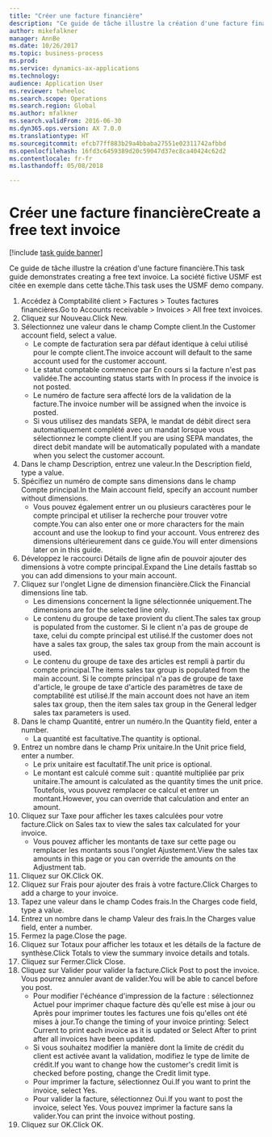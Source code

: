 ```yaml
--- 
title: "Créer une facture financière"
description: "Ce guide de tâche illustre la création d'une facture financière."
author: mikefalkner
manager: AnnBe
ms.date: 10/26/2017
ms.topic: business-process
ms.prod: 
ms.service: dynamics-ax-applications
ms.technology: 
audience: Application User
ms.reviewer: twheeloc
ms.search.scope: Operations
ms.search.region: Global
ms.author: mfalkner
ms.search.validFrom: 2016-06-30
ms.dyn365.ops.version: AX 7.0.0
ms.translationtype: HT
ms.sourcegitcommit: efcb77ff883b29a4bbaba27551e02311742afbbd
ms.openlocfilehash: 16fd3c6459389d20c59047d37ec8ca40424c62d2
ms.contentlocale: fr-fr
ms.lasthandoff: 05/08/2018

---
```

# <a name="create-a-free-text-invoice"></a><span data-ttu-id="c20ca-103">Créer une facture financière</span><span class="sxs-lookup"><span data-stu-id="c20ca-103">Create a free text invoice</span></span>

[!include [task guide banner](../../includes/task-guide-banner.md)]

<span data-ttu-id="c20ca-104">Ce guide de tâche illustre la création d'une facture financière.</span><span class="sxs-lookup"><span data-stu-id="c20ca-104">This task guide demonstrates creating a free text invoice.</span></span> <span data-ttu-id="c20ca-105">La société fictive USMF est citée en exemple dans cette tâche.</span><span class="sxs-lookup"><span data-stu-id="c20ca-105">This task uses the USMF demo company.</span></span>

1. <span data-ttu-id="c20ca-106">Accédez à Comptabilité client > Factures > Toutes factures financières.</span><span class="sxs-lookup"><span data-stu-id="c20ca-106">Go to Accounts receivable > Invoices > All free text invoices.</span></span>
2. <span data-ttu-id="c20ca-107">Cliquez sur Nouveau.</span><span class="sxs-lookup"><span data-stu-id="c20ca-107">Click New.</span></span>
3. <span data-ttu-id="c20ca-108">Sélectionnez une valeur dans le champ Compte client.</span><span class="sxs-lookup"><span data-stu-id="c20ca-108">In the Customer account field, select a value.</span></span>
    * <span data-ttu-id="c20ca-109">Le compte de facturation sera par défaut identique à celui utilisé pour le compte client.</span><span class="sxs-lookup"><span data-stu-id="c20ca-109">The invoice account will default to the same account used for the customer account.</span></span>   
    * <span data-ttu-id="c20ca-110">Le statut comptable commence par En cours si la facture n'est pas validée.</span><span class="sxs-lookup"><span data-stu-id="c20ca-110">The accounting status starts with In process if the invoice is not posted.</span></span>   
    * <span data-ttu-id="c20ca-111">Le numéro de facture sera affecté lors de la validation de la facture.</span><span class="sxs-lookup"><span data-stu-id="c20ca-111">The invoice number will be assigned when the invoice is posted.</span></span>  
    * <span data-ttu-id="c20ca-112">Si vous utilisez des mandats SEPA, le mandat de débit direct sera automatiquement complété avec un mandat lorsque vous sélectionnez le compte client.</span><span class="sxs-lookup"><span data-stu-id="c20ca-112">If you are using SEPA mandates, the direct debit mandate will be automatically populated with a mandate when you select the customer account.</span></span>  
4. <span data-ttu-id="c20ca-113">Dans le champ Description, entrez une valeur.</span><span class="sxs-lookup"><span data-stu-id="c20ca-113">In the Description field, type a value.</span></span>
5. <span data-ttu-id="c20ca-114">Spécifiez un numéro de compte sans dimensions dans le champ Compte principal.</span><span class="sxs-lookup"><span data-stu-id="c20ca-114">In the Main account field, specify an account number without dimensions.</span></span>
    * <span data-ttu-id="c20ca-115">Vous pouvez également entrer un ou plusieurs caractères pour le compte principal et utiliser la recherche pour trouver votre compte.</span><span class="sxs-lookup"><span data-stu-id="c20ca-115">You can also enter one or more characters for the main account and use the lookup to find your account.</span></span> <span data-ttu-id="c20ca-116">Vous entrerez des dimensions ultérieurement dans ce guide.</span><span class="sxs-lookup"><span data-stu-id="c20ca-116">You will enter dimensions later on in this guide.</span></span>  
6. <span data-ttu-id="c20ca-117">Développez le raccourci Détails de ligne afin de pouvoir ajouter des dimensions à votre compte principal.</span><span class="sxs-lookup"><span data-stu-id="c20ca-117">Expand the Line details fasttab so you can add dimensions to your main account.</span></span>
7. <span data-ttu-id="c20ca-118">Cliquez sur l'onglet Ligne de dimension financière.</span><span class="sxs-lookup"><span data-stu-id="c20ca-118">Click the Financial dimensions line tab.</span></span>
    * <span data-ttu-id="c20ca-119">Les dimensions concernent la ligne sélectionnée uniquement.</span><span class="sxs-lookup"><span data-stu-id="c20ca-119">The dimensions are for the selected line only.</span></span>    
    * <span data-ttu-id="c20ca-120">Le contenu du groupe de taxe provient du client.</span><span class="sxs-lookup"><span data-stu-id="c20ca-120">The sales tax group is populated from the customer.</span></span> <span data-ttu-id="c20ca-121">Si le client n'a pas de groupe de taxe, celui du compte principal est utilisé.</span><span class="sxs-lookup"><span data-stu-id="c20ca-121">If the customer does not have a sales tax group, the sales tax group from the main account is used.</span></span>  
    * <span data-ttu-id="c20ca-122">Le contenu du groupe de taxe des articles est rempli à partir du compte principal.</span><span class="sxs-lookup"><span data-stu-id="c20ca-122">The items sales tax group is populated from the main account.</span></span> <span data-ttu-id="c20ca-123">Si le compte principal n'a pas de groupe de taxe d'article, le groupe de taxe d'article des paramètres de taxe de comptabilité est utilisé.</span><span class="sxs-lookup"><span data-stu-id="c20ca-123">If the main account does not have an item sales tax group, then the item sales tax group in the General ledger sales tax parameters is used.</span></span>    
8. <span data-ttu-id="c20ca-124">Dans le champ Quantité, entrer un numéro.</span><span class="sxs-lookup"><span data-stu-id="c20ca-124">In the Quantity field, enter a number.</span></span>
    * <span data-ttu-id="c20ca-125">La quantité est facultative.</span><span class="sxs-lookup"><span data-stu-id="c20ca-125">The quantity is optional.</span></span>  
9. <span data-ttu-id="c20ca-126">Entrez un nombre dans le champ Prix unitaire.</span><span class="sxs-lookup"><span data-stu-id="c20ca-126">In the Unit price field, enter a number.</span></span>
    * <span data-ttu-id="c20ca-127">Le prix unitaire est facultatif.</span><span class="sxs-lookup"><span data-stu-id="c20ca-127">The unit price is optional.</span></span>  
    * <span data-ttu-id="c20ca-128">Le montant est calculé comme suit : quantité multipliée par prix unitaire.</span><span class="sxs-lookup"><span data-stu-id="c20ca-128">The amount is calculated as the quantity times the unit price.</span></span> <span data-ttu-id="c20ca-129">Toutefois, vous pouvez remplacer ce calcul et entrer un montant.</span><span class="sxs-lookup"><span data-stu-id="c20ca-129">However, you can override that calculation and enter an amount.</span></span>  
10. <span data-ttu-id="c20ca-130">Cliquez sur Taxe pour afficher les taxes calculées pour votre facture.</span><span class="sxs-lookup"><span data-stu-id="c20ca-130">Click on Sales tax to view the sales tax calculated for your invoice.</span></span>
    * <span data-ttu-id="c20ca-131">Vous pouvez afficher les montants de taxe sur cette page ou remplacer les montants sous l'onglet Ajustement.</span><span class="sxs-lookup"><span data-stu-id="c20ca-131">View the sales tax amounts in this page or you can override the amounts on the Adjustment tab.</span></span>  
11. <span data-ttu-id="c20ca-132">Cliquez sur OK.</span><span class="sxs-lookup"><span data-stu-id="c20ca-132">Click OK.</span></span>
12. <span data-ttu-id="c20ca-133">Cliquez sur Frais pour ajouter des frais à votre facture.</span><span class="sxs-lookup"><span data-stu-id="c20ca-133">Click Charges to add a charge to your invoice.</span></span> 
13. <span data-ttu-id="c20ca-134">Tapez une valeur dans le champ Codes frais.</span><span class="sxs-lookup"><span data-stu-id="c20ca-134">In the Charges code field, type a value.</span></span>
14. <span data-ttu-id="c20ca-135">Entrez un nombre dans le champ Valeur des frais.</span><span class="sxs-lookup"><span data-stu-id="c20ca-135">In the Charges value field, enter a number.</span></span>
15. <span data-ttu-id="c20ca-136">Fermez la page.</span><span class="sxs-lookup"><span data-stu-id="c20ca-136">Close the page.</span></span>
16. <span data-ttu-id="c20ca-137">Cliquez sur Totaux pour afficher les totaux et les détails de la facture de synthèse.</span><span class="sxs-lookup"><span data-stu-id="c20ca-137">Click Totals to view the summary invoice details and totals.</span></span>
17. <span data-ttu-id="c20ca-138">Cliquez sur Fermer.</span><span class="sxs-lookup"><span data-stu-id="c20ca-138">Click Close.</span></span>
18. <span data-ttu-id="c20ca-139">Cliquez sur Valider pour valider la facture.</span><span class="sxs-lookup"><span data-stu-id="c20ca-139">Click Post to post the invoice.</span></span> <span data-ttu-id="c20ca-140">Vous pourrez annuler avant de valider.</span><span class="sxs-lookup"><span data-stu-id="c20ca-140">You will be able to cancel before you post.</span></span>
    * <span data-ttu-id="c20ca-141">Pour modifier l'échéance d'impression de la facture : sélectionnez Actuel pour imprimer chaque facture dès qu'elle est mise à jour ou Après pour imprimer toutes les factures une fois qu'elles ont été mises à jour.</span><span class="sxs-lookup"><span data-stu-id="c20ca-141">To change the timing of your invoice printing:  Select Current to print each invoice as it is updated   or  Select After to print after all invoices have been updated.</span></span>  
    * <span data-ttu-id="c20ca-142">Si vous souhaitez modifier la manière dont la limite de crédit du client est activée avant la validation, modifiez le type de limite de crédit.</span><span class="sxs-lookup"><span data-stu-id="c20ca-142">If you want to change how the customer's credit limit is checked before posting, change the Credit limit type.</span></span>  
    * <span data-ttu-id="c20ca-143">Pour imprimer la facture, sélectionnez Oui.</span><span class="sxs-lookup"><span data-stu-id="c20ca-143">If you want to print the invoice, select Yes.</span></span>  
    * <span data-ttu-id="c20ca-144">Pour valider la facture, sélectionnez Oui.</span><span class="sxs-lookup"><span data-stu-id="c20ca-144">If you want to post the invoice, select Yes.</span></span> <span data-ttu-id="c20ca-145">Vous pouvez imprimer la facture sans la valider.</span><span class="sxs-lookup"><span data-stu-id="c20ca-145">You can print the invoice without posting.</span></span>  
19. <span data-ttu-id="c20ca-146">Cliquez sur OK.</span><span class="sxs-lookup"><span data-stu-id="c20ca-146">Click OK.</span></span>


